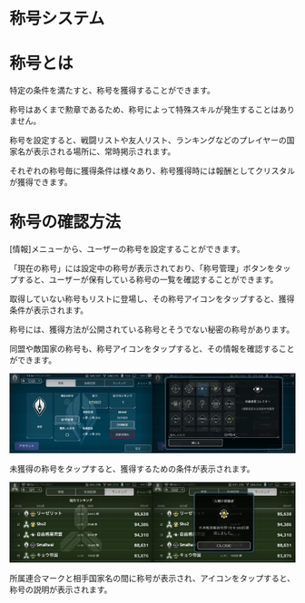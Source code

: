# 称号システム

# 称号とは

特定の条件を満たすと、称号を獲得することができます。

称号はあくまで勲章であるため、称号によって特殊スキルが発生することはありません。

称号を設定すると、戦闘リストや友人リスト、ランキングなどのプレイヤーの国家名が表示される場所に、常時掲示されます。

それぞれの称号毎に獲得条件は様々あり、称号獲得時には報酬としてクリスタルが獲得できます。

# 称号の確認方法

[情報]メニューから、ユーザーの称号を設定することができます。

「現在の称号」には設定中の称号が表示されており、「称号管理」ボタンをタップすると、ユーザーが保有している称号の一覧を確認することができます。

取得していない称号もリストに登場し、その称号アイコンをタップすると、獲得条件が表示されます。

称号には、獲得方法が公開されている称号とそうでない秘密の称号があります。

同盟や敵国家の称号も、称号アイコンをタップすると、その情報を確認することができます。

<img src="_images/1432120462.jpg" width="50%"><img src="_images/1432120548.jpg" width="50%">

未獲得の称号をタップすると、獲得するための条件が表示されます。

<img src="_images/1447990724.jpg" width="50%"><img src="_images/1447990775.jpg" width="50%">

所属連合マークと相手国家名の間に称号が表示され、アイコンをタップすると、称号の説明が表示されます。